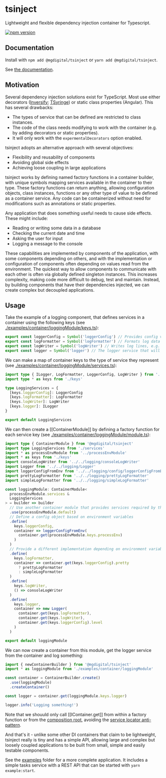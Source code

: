 # tsinject

Lightweight and flexible dependency injection container for Typescript.

[![npm version](https://badge.fury.io/js/@mgdigital%2Ftsinject.svg)](https://badge.fury.io/js/@mgdigital%2Ftsinject)

## Documentation

Install with `npm add @mgdigital/tsinject` or `yarn add @mgdigital/tsinject`.

See [the documentation](https://mgdigital.github.io/tsinject/).

## Motivation

Several dependency injection solutions exist for TypeScript. Most use either decorators ([Inversify](https://github.com/inversify/InversifyJS); [TSyringe](https://github.com/microsoft/tsyringe)) or static class properties (Angular). This has several drawbacks:

- The types of service that can be defined are restricted to class instances.
- The code of the class needs modifying to work with the container (e.g. by adding decorators or static properties).
- It will only work with the `expermentalDecorators` option enabled.

tsinject adopts an alternative approach with several objectives:

- Flexibility and reusability of components
- Avoiding global side effects
- Achieving loose coupling in large applications

tsinject works by defining named factory functions in a container builder, with unique symbols mapping services available in the container to their type. These factory functions can return anything, allowing configuration objects, class instances, functions or any other type of value to be defined as a container service. Any code can be containerized without need for modifications such as annotations or static properties.

Any application that does something useful needs to cause side effects. These might include:

- Reading or writing some data in a database
- Checking the current date and time
- Asking the user for input
- Logging a message to the console

These capabilities are implemented by components of the application, with some components depending on others, and with the implementation or configuration of components often depending on values read from the environment. The quickest way to allow components to communicate with each other is often via globally defined singleton instances. This increases complexity, making code more difficult to debug, test and maintain. Instead, by building components that have their dependencies injected, we can create complex but decoupled applications.

## Usage

Take the example of a logging component, that defines services in a container using the following keys (see [./examples/container/loggingModule/keys.ts](https://github.com/mgdigital/tsinject/blob/main/examples/container/loggingModule/keys.ts)):

```typescript
export const loggerConfig = Symbol('loggerConfig') // Provides config values for other logger services
export const logFormatter = Symbol('logFormatter') // Formats log data to a log line string
export const logWriter = Symbol('logWriter') // Writes log lines, e.g. to the console or to a file
export const logger = Symbol('logger') // The logger service that will be used by consumers of this component
```

We can make a map of container keys to the type of service they represent (see [./examples/container/loggingModule/services.ts](https://github.com/mgdigital/tsinject/blob/main/examples/container/loggingModule/services.ts)):

```typescript
import type { ILogger, LogFormatter, LoggerConfig, LogWriter } from '../../logging/types'
import type * as keys from './keys'

type LoggingServices = {
  [keys.loggerConfig]: LoggerConfig
  [keys.logFormatter]: LogFormatter
  [keys.logWriter]: LogWriter
  [keys.logger]: ILogger
}

export default LoggingServices
```

We can then create a [[ContainerModule]] by defining a factory function for each service key (see [./examples/container/loggingModule/module.ts](https://github.com/mgdigital/tsinject/blob/main/examples/container/loggingModule/module.ts)):

```typescript
import type { ContainerModule } from '@mgdigital/tsinject'
import type LoggingServices from './services'
import * as processEnvModule from '../processEnvModule'
import * as keys from './keys'
import consoleLogWriter from '../../logging/consoleLogWriter'
import Logger from '../../logging/Logger'
import loggerConfigFromEnv from '../../logging/config/loggerConfigFromEnv'
import prettyLogFormatter from '../../logging/prettyLogFormatter'
import simpleLogFormatter from '../../logging/simpleLogFormatter'

const loggingModule: ContainerModule<
  processEnvModule.services &
  LoggingServices
> = builder => builder
  // Use another container module that provides services required by this one
  .use(processEnvModule.default)
  // Define a config object based on environment variables
  .define(
    keys.loggerConfig,
    container => loggerConfigFromEnv(
      container.get(processEnvModule.keys.processEnv)
    )
  )
  // Provide a different implementation depending on environment variable configuration
  .define(
    keys.logFormatter,
    container => container.get(keys.loggerConfig).pretty
      ? prettyLogFormatter
      : simpleLogFormatter
  )
  .define(
    keys.logWriter,
    () => consoleLogWriter
  )
  .define(
    keys.logger,
    container => new Logger(
      container.get(keys.logFormatter),
      container.get(keys.logWriter),
      container.get(keys.loggerConfig).level
    )
  )

export default loggingModule
```

We can now create a container from this module, get the logger service from the container and log something:

```typescript
import { newContainerBuilder } from '@mgdigital/tsinject'
import * as loggingModule from './examples/container/loggingModule'

const container = ContainerBuilder.create()
  .use(loggingModule)
  .createContainer()

const logger = container.get(loggingModule.keys.logger)

logger.info('Logging something!')
```

Note that we shouuld only call [[IContainer.get]] from within a factory function or from the [composition root](https://freecontent.manning.com/dependency-injection-in-net-2nd-edition-understanding-the-composition-root/), avoiding the [service locator anti-pattern](https://freecontent.manning.com/the-service-locator-anti-pattern/).

And that's it - unlike some other DI containers that claim to be lightweight, tsinject really is tiny and has a simple API, allowing large and complex but loosely coupled applications to be built from small, simple and easily testable components.

See the [examples](https://github.com/mgdigital/tsinject/tree/main/examples) folder for a more complete application. It includes a simple tasks service with a REST API that can be started with `yarn example:start`.
